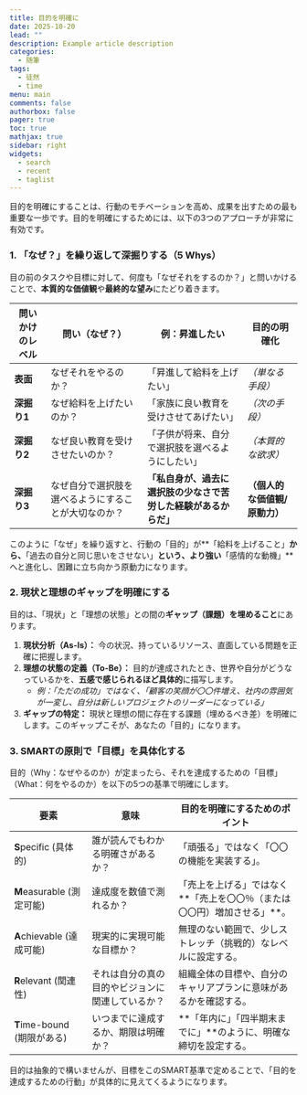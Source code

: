 ```yaml
---
title: 目的を明確に
date: 2025-10-20
lead: ""
description: Example article description
categories:
  - 随筆
tags:
  - 徒然
  - time
menu: main
comments: false
authorbox: false
pager: true
toc: true
mathjax: true
sidebar: right
widgets:
  - search
  - recent
  - taglist
---
```



目的を明確にすることは、行動のモチベーションを高め、成果を出すための最も重要な一歩です。目的を明確にするためには、以下の3つのアプローチが非常に有効です。

### 1. 「なぜ？」を繰り返して深掘りする（5 Whys）

目の前のタスクや目標に対して、何度も「なぜそれをするのか？」と問いかけることで、**本質的な価値観**や**最終的な望み**にたどり着きます。

|問いかけのレベル|問い（なぜ？）|例：昇進したい|目的の明確化|
|---|---|---|---|
|**表面**|なぜそれをやるのか？|「昇進して給料を上げたい」|_（単なる手段）_|
|**深掘り1**|なぜ給料を上げたいのか？|「家族に良い教育を受けさせてあげたい」|_（次の手段）_|
|**深掘り2**|なぜ良い教育を受けさせたいのか？|「子供が将来、自分で選択肢を選べるようにしたい」|_（本質的な欲求）_|
|**深掘り3**|なぜ自分で選択肢を選べるようにすることが大切なのか？|**「私自身が、過去に選択肢の少なさで苦労した経験があるからだ」**|**（個人的な価値観/原動力）**|

このように「なぜ」を繰り返すと、行動の「目的」が**「給料を上げること」**から、**「過去の自分と同じ思いをさせない」**という、より強い**「感情的な動機」**へと進化し、困難に立ち向かう原動力になります。

### 2. 現状と理想のギャップを明確にする

目的は、「現状」と「理想の状態」との間の**ギャップ（課題）を埋めること**にあります。

1. **現状分析（As-Is）：** 今の状況、持っているリソース、直面している問題を正確に把握します。
2. **理想の状態の定義（To-Be）：** 目的が達成されたとき、世界や自分がどうなっているかを、**五感で感じられるほど具体的**に描写します。
    - _例：「ただの成功」ではなく、「顧客の笑顔が〇〇件増え、社内の雰囲気が一変し、自分は新しいプロジェクトのリーダーになっている」_
3. **ギャップの特定：** 現状と理想の間に存在する課題（埋めるべき差）を明確にします。このギャップこそが、あなたの「目的」になります。

### 3. SMARTの原則で「目標」を具体化する

目的（Why：なぜやるのか）が定まったら、それを達成するための「目標」（What：何をやるのか）を以下の5つの基準で明確にします。

|要素|意味|目的を明確にするためのポイント|
|---|---|---|
|**S**pecific (具体的)|誰が読んでもわかる明確さがあるか？|「頑張る」ではなく「〇〇の機能を実装する」。|
|**M**easurable (測定可能)|達成度を数値で測れるか？|「売上を上げる」ではなく**「売上を〇〇％（または〇〇円）増加させる」**。|
|**A**chievable (達成可能)|現実的に実現可能な目標か？|無理のない範囲で、少しストレッチ（挑戦的）なレベルに設定する。|
|**R**elevant (関連性)|それは自分の真の目的やビジョンに関連しているか？|組織全体の目標や、自分のキャリアプランに意味があるかを確認する。|
|**T**ime-bound (期限がある)|いつまでに達成するか、期限は明確か？|**「年内に」「四半期末までに」**のように、明確な締切を設定する。|

目的は抽象的で構いませんが、目標をこのSMART基準で定めることで、「目的を達成するための行動」が具体的に見えてくるようになります。
